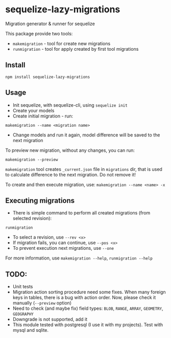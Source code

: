 # sequelize-lazy-migrations

Migration generator &amp; runner for sequelize

This package provide two tools:
* `makemigration` - tool for create new migrations
* `runmigration` - tool for apply created by first tool migrations

## Install
`npm install sequelize-lazy-migrations`

## Usage
* Init sequelize, with sequelize-cli, using `sequelize init`
* Create your models
* Create initial migration - run:

`makemigration --name <migration name>`
* Change models and run it again, model difference will be saved to the next migration

To preview new migration, without any changes, you can run:

`makemigration --preview`

`makemigration` tool creates `_current.json` file in `migrations` dir, that is used to calculate difference to the next migration. Do not remove it!

To create and then execute migration, use:
`makemigration --name <name> -x`

## Executing migrations
* There is simple command to perform all created migrations (from selected revision):

`runmigration`
* To select a revision, use `--rev <x>`
* If migration fails, you can continue, use `--pos <x>`
* To prevent execution next migrations, use `--one`


For more information, use `makemigration --help`, `runmigration --help`

## TODO:

* Unit tests
* Migration action sorting procedure need some fixes. When many foreign keys in tables, there is a bug with action order. Now, please check it manually (`--preview` option)
* Need to check (and maybe fix) field types: `BLOB`, `RANGE`, `ARRAY`, `GEOMETRY`, `GEOGRAPHY`
* Downgrade is not supported, add it
* This module tested with postgresql (I use it with my projects). Test with mysql and sqlite.
